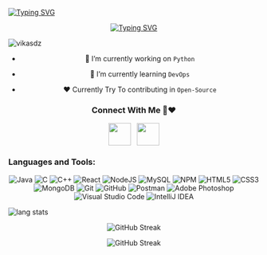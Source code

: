 


<a><a href="https://git.io/typing-svg"><img src="https://readme-typing-svg.demolab.com?font=Josefin+Sans&weight=100&size=30&pause=1000&color=D3A5F7&random=false&width=435&lines=Hii%2C+I'm+Vikash+Kumar" alt="Typing SVG" /></a></h1>

<div align="center">
<a href="https://git.io/typing-svg"><img src="https://readme-typing-svg.demolab.com?font=Josefin+Sans&pause=1000&color=8986F7&random=false&width=435&lines=Post+Graduate+Student%2C+Who+Love+Deployment;Android+Development+With+Java+%F0%9F%98%89;Python+%7C%7C+Java+%7C%7C+C++%E2%9D%A4;Learning+DevOps" alt="Typing SVG" /></a>

<p align="left"> <img src="https://komarev.com/ghpvc/?username=vikasdz" alt="vikasdz" /> </p>

- 🔭 I’m currently working on `Python` 

- 🌱 I’m currently learning `DevOps` 

- ❤️ Currently Try To contributing in `Open-Source`


<div align = "center">

 </div>

   <h3>Connect With Me 💬❤</h3>
  <a href="https://www.linkedin.com/in/vikasdz/" target="blank"><img align="center" src="https://upload.wikimedia.org/wikipedia/commons/thumb/f/f8/LinkedIn_icon_circle.svg/1200px-LinkedIn_icon_circle.svg.png" alt="" width="45" height="45" /></a> &nbsp
  <a href="https://www.instagram.com/satya.py/" target="blank"><img align="center" src="https://upload.wikimedia.org/wikipedia/commons/thumb/a/a5/Instagram_icon.png/2048px-Instagram_icon.png" alt="" width="45" height="45" /></a>


 <div align = "center">
<h3 align="left">Languages and Tools:</h3>

![Java](https://img.shields.io/badge/java-%23ED8B00.svg?style=for-the-badge&logo=java&logoColor=white)
![C](https://img.shields.io/badge/c-%2300599C.svg?style=for-the-badge&logo=c&logoColor=white)
![C++](https://img.shields.io/badge/c++-%2300599C.svg?style=for-the-badge&logo=c%2B%2B&logoColor=white)
![React](https://img.shields.io/badge/react-%2320232a.svg?style=for-the-badge&logo=react&logoColor=%2361DAFB)
![NodeJS](https://img.shields.io/badge/node.js-6DA55F?style=for-the-badge&logo=node.js&logoColor=white)
![MySQL](https://img.shields.io/badge/mysql-%2300f.svg?style=for-the-badge&logo=mysql&logoColor=white)
![NPM](https://img.shields.io/badge/NPM-%23CB3837.svg?style=for-the-badge&logo=npm&logoColor=white)
![HTML5](https://img.shields.io/badge/html5-%23E34F26.svg?style=for-the-badge&logo=html5&logoColor=white)
![CSS3](https://img.shields.io/badge/css3-%231572B6.svg?style=for-the-badge&logo=css3&logoColor=white)
![MongoDB](https://img.shields.io/badge/MongoDB-%234ea94b.svg?style=for-the-badge&logo=mongodb&logoColor=white)
![Git](https://img.shields.io/badge/git-%23F05033.svg?style=for-the-badge&logo=git&logoColor=white)
![GitHub](https://img.shields.io/badge/github-%23121011.svg?style=for-the-badge&logo=github&logoColor=white)
![Postman](https://img.shields.io/badge/Postman-FF6C37?style=for-the-badge&logo=postman&logoColor=white)
![Adobe Photoshop](https://img.shields.io/badge/adobe%20photoshop-%2331A8FF.svg?style=for-the-badge&logo=adobe%20photoshop&logoColor=white)
![Visual Studio Code](https://img.shields.io/badge/Visual%20Studio%20Code-0078d7.svg?style=for-the-badge&logo=visual-studio-code&logoColor=white)
![IntelliJ IDEA](https://img.shields.io/badge/IntelliJIDEA-000000.svg?style=for-the-badge&logo=intellij-idea&logoColor=white)
  </div>

<p align="left">
<img alt="lang stats" src="https://github-readme-stats.vercel.app/api/top-langs/?username=vikasdz&layout=compact&hide_border=true&bg_color=1b2731&text_color=ebdfe2&title_color=eb1622&langs_count=10&hide=procfile&exclude_repo=dice,blog">
</p>

![GitHub Streak](https://github-readme-streak-stats.herokuapp.com/?user=VikasDz&theme=dark&hide_border=true&border_radius=5)

![GitHub Streak](https://github-readme-stats.vercel.app/api?username=vikasdz&theme=dark&hide_border=true)

